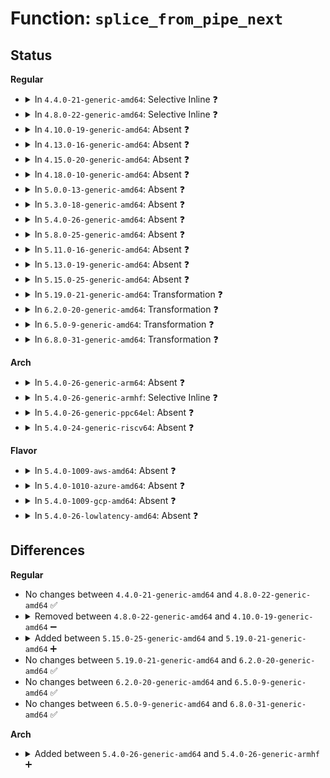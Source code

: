# Function: <code>splice_from_pipe_next</code>

## Status
<b>Regular</b>
<ul>
<li>
<details>
<summary>In <code>4.4.0-21-generic-amd64</code>: Selective Inline ❓</summary>

```c
int splice_from_pipe_next(struct pipe_inode_info * pipe, struct splice_desc * sd)
```

```json
{
  "name": "splice_from_pipe_next",
  "collision_type": "Unique Static",
  "inline_type": "Selective",
  "funcs": [
    {
      "addr": 18446744071581196432,
      "name": "splice_from_pipe_next",
      "external": false,
      "loc": "fs/splice.c:810",
      "file": "fs/splice.c",
      "inline": "not declared, inlined",
      "caller_inline": [],
      "caller_func": [
        "fs/splice.c:__splice_from_pipe",
        "fs/splice.c:iter_file_splice_write"
      ]
    }
  ],
  "symbols": [
    {
      "addr": 18446744071581196432,
      "name": "splice_from_pipe_next",
      "section": ".text",
      "bind": "STB_LOCAL",
      "size": 187
    }
  ]
}
```
</details>
</li>
<li>
<details>
<summary>In <code>4.8.0-22-generic-amd64</code>: Selective Inline ❓</summary>

```c
int splice_from_pipe_next(struct pipe_inode_info * pipe, struct splice_desc * sd)
```

```json
{
  "name": "splice_from_pipe_next",
  "collision_type": "Unique Static",
  "inline_type": "Selective",
  "funcs": [
    {
      "addr": 18446744071581360480,
      "name": "splice_from_pipe_next",
      "external": false,
      "loc": "fs/splice.c:811",
      "file": "fs/splice.c",
      "inline": "not declared, inlined",
      "caller_inline": [],
      "caller_func": [
        "fs/splice.c:iter_file_splice_write",
        "fs/splice.c:__splice_from_pipe"
      ]
    }
  ],
  "symbols": [
    {
      "addr": 18446744071581360480,
      "name": "splice_from_pipe_next",
      "section": ".text",
      "bind": "STB_LOCAL",
      "size": 187
    }
  ]
}
```
</details>
</li>
<li>
<details>
<summary>In <code>4.10.0-19-generic-amd64</code>: Absent ❓</summary>

```json
{
  "name": "splice_from_pipe_next",
  "collision_type": "Unique Static",
  "inline_type": "Selective",
  "funcs": [
    {
      "addr": 18446744071581443140,
      "name": "splice_from_pipe_next",
      "external": false,
      "loc": "fs/splice.c:559",
      "file": "fs/splice.c",
      "inline": "not declared, inlined",
      "caller_inline": [
        "fs/splice.c:iter_file_splice_write",
        "fs/splice.c:__splice_from_pipe"
      ],
      "caller_func": [
        "fs/splice.c:iter_file_splice_write",
        "fs/splice.c:__splice_from_pipe"
      ]
    }
  ],
  "symbols": [
    {
      "addr": 18446744071581440528,
      "name": "splice_from_pipe_next.part.11",
      "section": ".text",
      "bind": "STB_LOCAL",
      "size": 201
    }
  ]
}
```
</details>
</li>
<li>
<details>
<summary>In <code>4.13.0-16-generic-amd64</code>: Absent ❓</summary>

```json
{
  "name": "splice_from_pipe_next",
  "collision_type": "Unique Static",
  "inline_type": "Selective",
  "funcs": [
    {
      "addr": 18446744071581497622,
      "name": "splice_from_pipe_next",
      "external": false,
      "loc": "fs/splice.c:555",
      "file": "fs/splice.c",
      "inline": "not declared, inlined",
      "caller_inline": [
        "fs/splice.c:iter_file_splice_write",
        "fs/splice.c:__splice_from_pipe"
      ],
      "caller_func": [
        "fs/splice.c:iter_file_splice_write",
        "fs/splice.c:__splice_from_pipe"
      ]
    }
  ],
  "symbols": [
    {
      "addr": 18446744071581495152,
      "name": "splice_from_pipe_next.part.9",
      "section": ".text",
      "bind": "STB_LOCAL",
      "size": 185
    }
  ]
}
```
</details>
</li>
<li>
<details>
<summary>In <code>4.15.0-20-generic-amd64</code>: Absent ❓</summary>

```json
{
  "name": "splice_from_pipe_next",
  "collision_type": "Unique Static",
  "inline_type": "Selective",
  "funcs": [
    {
      "addr": 18446744071581639750,
      "name": "splice_from_pipe_next",
      "external": false,
      "loc": "fs/splice.c:539",
      "file": "fs/splice.c",
      "inline": "not declared, inlined",
      "caller_inline": [
        "fs/splice.c:iter_file_splice_write",
        "fs/splice.c:__splice_from_pipe"
      ],
      "caller_func": [
        "fs/splice.c:iter_file_splice_write",
        "fs/splice.c:__splice_from_pipe"
      ]
    }
  ],
  "symbols": [
    {
      "addr": 18446744071581636448,
      "name": "splice_from_pipe_next.part.10",
      "section": ".text",
      "bind": "STB_LOCAL",
      "size": 174
    }
  ]
}
```
</details>
</li>
<li>
<details>
<summary>In <code>4.18.0-10-generic-amd64</code>: Absent ❓</summary>

```json
{
  "name": "splice_from_pipe_next",
  "collision_type": "Unique Static",
  "inline_type": "Selective",
  "funcs": [
    {
      "addr": 18446744071581801202,
      "name": "splice_from_pipe_next",
      "external": false,
      "loc": "fs/splice.c:540",
      "file": "fs/splice.c",
      "inline": "not declared, inlined",
      "caller_inline": [
        "fs/splice.c:iter_file_splice_write",
        "fs/splice.c:__splice_from_pipe"
      ],
      "caller_func": [
        "fs/splice.c:iter_file_splice_write",
        "fs/splice.c:__splice_from_pipe"
      ]
    }
  ],
  "symbols": [
    {
      "addr": 18446744071581795520,
      "name": "splice_from_pipe_next.part.11",
      "section": ".text",
      "bind": "STB_LOCAL",
      "size": 174
    }
  ]
}
```
</details>
</li>
<li>
<details>
<summary>In <code>5.0.0-13-generic-amd64</code>: Absent ❓</summary>

```json
{
  "name": "splice_from_pipe_next",
  "collision_type": "Unique Static",
  "inline_type": "Selective",
  "funcs": [
    {
      "addr": 18446744071581888210,
      "name": "splice_from_pipe_next",
      "external": false,
      "loc": "fs/splice.c:540",
      "file": "fs/splice.c",
      "inline": "not declared, inlined",
      "caller_inline": [
        "fs/splice.c:iter_file_splice_write",
        "fs/splice.c:__splice_from_pipe"
      ],
      "caller_func": [
        "fs/splice.c:iter_file_splice_write",
        "fs/splice.c:__splice_from_pipe"
      ]
    }
  ],
  "symbols": [
    {
      "addr": 18446744071581882080,
      "name": "splice_from_pipe_next.part.12",
      "section": ".text",
      "bind": "STB_LOCAL",
      "size": 174
    }
  ]
}
```
</details>
</li>
<li>
<details>
<summary>In <code>5.3.0-18-generic-amd64</code>: Absent ❓</summary>

```json
{
  "name": "splice_from_pipe_next",
  "collision_type": "Unique Static",
  "inline_type": "Selective",
  "funcs": [
    {
      "addr": 18446744071582007795,
      "name": "splice_from_pipe_next",
      "external": false,
      "loc": "fs/splice.c:537",
      "file": "fs/splice.c",
      "inline": "not declared, inlined",
      "caller_inline": [
        "fs/splice.c:iter_file_splice_write",
        "fs/splice.c:__splice_from_pipe"
      ],
      "caller_func": [
        "fs/splice.c:iter_file_splice_write",
        "fs/splice.c:__splice_from_pipe"
      ]
    }
  ],
  "symbols": [
    {
      "addr": 18446744071582007024,
      "name": "splice_from_pipe_next.part.0",
      "section": ".text",
      "bind": "STB_LOCAL",
      "size": 175
    }
  ]
}
```
</details>
</li>
<li>
<details>
<summary>In <code>5.4.0-26-generic-amd64</code>: Absent ❓</summary>

```json
{
  "name": "splice_from_pipe_next",
  "collision_type": "Unique Static",
  "inline_type": "Selective",
  "funcs": [
    {
      "addr": 18446744071582085747,
      "name": "splice_from_pipe_next",
      "external": false,
      "loc": "fs/splice.c:537",
      "file": "fs/splice.c",
      "inline": "not declared, inlined",
      "caller_inline": [
        "fs/splice.c:iter_file_splice_write",
        "fs/splice.c:__splice_from_pipe"
      ],
      "caller_func": [
        "fs/splice.c:iter_file_splice_write",
        "fs/splice.c:__splice_from_pipe"
      ]
    }
  ],
  "symbols": [
    {
      "addr": 18446744071582084976,
      "name": "splice_from_pipe_next.part.0",
      "section": ".text",
      "bind": "STB_LOCAL",
      "size": 175
    }
  ]
}
```
</details>
</li>
<li>
<details>
<summary>In <code>5.8.0-25-generic-amd64</code>: Absent ❓</summary>

```json
{
  "name": "splice_from_pipe_next",
  "collision_type": "Unique Static",
  "inline_type": "Selective",
  "funcs": [
    {
      "addr": 18446744071582324767,
      "name": "splice_from_pipe_next",
      "external": false,
      "loc": "fs/splice.c:539",
      "file": "fs/splice.c",
      "inline": "not declared, inlined",
      "caller_inline": [
        "fs/splice.c:iter_file_splice_write",
        "fs/splice.c:__splice_from_pipe"
      ],
      "caller_func": [
        "fs/splice.c:iter_file_splice_write",
        "fs/splice.c:__splice_from_pipe"
      ]
    }
  ],
  "symbols": [
    {
      "addr": 18446744071582321072,
      "name": "splice_from_pipe_next.part.0",
      "section": ".text",
      "bind": "STB_LOCAL",
      "size": 246
    }
  ]
}
```
</details>
</li>
<li>
<details>
<summary>In <code>5.11.0-16-generic-amd64</code>: Absent ❓</summary>

```json
{
  "name": "splice_from_pipe_next",
  "collision_type": "Unique Static",
  "inline_type": "Selective",
  "funcs": [
    {
      "addr": 18446744071582377519,
      "name": "splice_from_pipe_next",
      "external": false,
      "loc": "fs/splice.c:471",
      "file": "fs/splice.c",
      "inline": "not declared, inlined",
      "caller_inline": [
        "fs/splice.c:iter_file_splice_write",
        "fs/splice.c:__splice_from_pipe"
      ],
      "caller_func": [
        "fs/splice.c:iter_file_splice_write",
        "fs/splice.c:__splice_from_pipe"
      ]
    }
  ],
  "symbols": [
    {
      "addr": 18446744071582374528,
      "name": "splice_from_pipe_next.part.0",
      "section": ".text",
      "bind": "STB_LOCAL",
      "size": 304
    }
  ]
}
```
</details>
</li>
<li>
<details>
<summary>In <code>5.13.0-19-generic-amd64</code>: Absent ❓</summary>

```json
{
  "name": "splice_from_pipe_next",
  "collision_type": "Unique Static",
  "inline_type": "Selective",
  "funcs": [
    {
      "addr": 18446744071582402236,
      "name": "splice_from_pipe_next",
      "external": false,
      "loc": "fs/splice.c:471",
      "file": "fs/splice.c",
      "inline": "not declared, inlined",
      "caller_inline": [
        "fs/splice.c:iter_file_splice_write",
        "fs/splice.c:__splice_from_pipe"
      ],
      "caller_func": [
        "fs/splice.c:iter_file_splice_write",
        "fs/splice.c:__splice_from_pipe"
      ]
    }
  ],
  "symbols": [
    {
      "addr": 18446744071582401744,
      "name": "splice_from_pipe_next.part.0",
      "section": ".text",
      "bind": "STB_LOCAL",
      "size": 300
    }
  ]
}
```
</details>
</li>
<li>
<details>
<summary>In <code>5.15.0-25-generic-amd64</code>: Absent ❓</summary>

```json
{
  "name": "splice_from_pipe_next",
  "collision_type": "Unique Static",
  "inline_type": "Selective",
  "funcs": [
    {
      "addr": 18446744071582725292,
      "name": "splice_from_pipe_next",
      "external": false,
      "loc": "fs/splice.c:471",
      "file": "fs/splice.c",
      "inline": "not declared, inlined",
      "caller_inline": [
        "fs/splice.c:iter_file_splice_write",
        "fs/splice.c:__splice_from_pipe"
      ],
      "caller_func": [
        "fs/splice.c:iter_file_splice_write",
        "fs/splice.c:__splice_from_pipe"
      ]
    }
  ],
  "symbols": [
    {
      "addr": 18446744071582723472,
      "name": "splice_from_pipe_next.part.0",
      "section": ".text",
      "bind": "STB_LOCAL",
      "size": 317
    },
    {
      "addr": 18446744071592231232,
      "name": "splice_from_pipe_next.part.0.cold",
      "section": ".text",
      "bind": "STB_LOCAL",
      "size": 21
    }
  ]
}
```
</details>
</li>
<li>
<details>
<summary>In <code>5.19.0-21-generic-amd64</code>: Transformation ❓</summary>

```c
int splice_from_pipe_next(struct pipe_inode_info * pipe, struct splice_desc * sd)
```

```json
{
  "name": "splice_from_pipe_next",
  "collision_type": "Unique Static",
  "inline_type": "No",
  "funcs": [
    {
      "addr": 0,
      "name": "splice_from_pipe_next",
      "external": false,
      "loc": "fs/splice.c:471",
      "file": "fs/splice.c",
      "inline": "seen, unknown",
      "caller_inline": [],
      "caller_func": [
        "fs/splice.c:iter_file_splice_write",
        "fs/splice.c:__splice_from_pipe"
      ]
    }
  ],
  "symbols": [
    {
      "addr": 18446744071583268016,
      "name": "splice_from_pipe_next",
      "section": ".text",
      "bind": "STB_LOCAL",
      "size": 364
    },
    {
      "addr": 18446744071594011216,
      "name": "splice_from_pipe_next.cold",
      "section": ".text",
      "bind": "STB_LOCAL",
      "size": 21
    }
  ]
}
```
</details>
</li>
<li>
<details>
<summary>In <code>6.2.0-20-generic-amd64</code>: Transformation ❓</summary>

```c
int splice_from_pipe_next(struct pipe_inode_info * pipe, struct splice_desc * sd)
```

```json
{
  "name": "splice_from_pipe_next",
  "collision_type": "Unique Static",
  "inline_type": "No",
  "funcs": [
    {
      "addr": 0,
      "name": "splice_from_pipe_next",
      "external": false,
      "loc": "fs/splice.c:468",
      "file": "fs/splice.c",
      "inline": "seen, unknown",
      "caller_inline": [],
      "caller_func": [
        "fs/splice.c:iter_file_splice_write",
        "fs/splice.c:__splice_from_pipe"
      ]
    }
  ],
  "symbols": [
    {
      "addr": 18446744071583849232,
      "name": "splice_from_pipe_next",
      "section": ".text",
      "bind": "STB_LOCAL",
      "size": 364
    },
    {
      "addr": 18446744071596051831,
      "name": "splice_from_pipe_next.cold",
      "section": ".text",
      "bind": "STB_LOCAL",
      "size": 21
    }
  ]
}
```
</details>
</li>
<li>
<details>
<summary>In <code>6.5.0-9-generic-amd64</code>: Transformation ❓</summary>

```c
int splice_from_pipe_next(struct pipe_inode_info * pipe, struct splice_desc * sd)
```

```json
{
  "name": "splice_from_pipe_next",
  "collision_type": "Unique Static",
  "inline_type": "No",
  "funcs": [
    {
      "addr": 0,
      "name": "splice_from_pipe_next",
      "external": false,
      "loc": "fs/splice.c:522",
      "file": "fs/splice.c",
      "inline": "seen, unknown",
      "caller_inline": [],
      "caller_func": [
        "fs/splice.c:iter_file_splice_write",
        "fs/splice.c:__splice_from_pipe"
      ]
    }
  ],
  "symbols": [
    {
      "addr": 18446744071584068832,
      "name": "splice_from_pipe_next",
      "section": ".text",
      "bind": "STB_LOCAL",
      "size": 364
    },
    {
      "addr": 18446744071596574363,
      "name": "splice_from_pipe_next.cold",
      "section": ".text",
      "bind": "STB_LOCAL",
      "size": 21
    }
  ]
}
```
</details>
</li>
<li>
<details>
<summary>In <code>6.8.0-31-generic-amd64</code>: Transformation ❓</summary>

```c
int splice_from_pipe_next(struct pipe_inode_info * pipe, struct splice_desc * sd)
```

```json
{
  "name": "splice_from_pipe_next",
  "collision_type": "Unique Static",
  "inline_type": "No",
  "funcs": [
    {
      "addr": 0,
      "name": "splice_from_pipe_next",
      "external": false,
      "loc": "fs/splice.c:520",
      "file": "fs/splice.c",
      "inline": "seen, unknown",
      "caller_inline": [],
      "caller_func": [
        "fs/splice.c:iter_file_splice_write",
        "fs/splice.c:__splice_from_pipe"
      ]
    }
  ],
  "symbols": [
    {
      "addr": 18446744071584285552,
      "name": "splice_from_pipe_next",
      "section": ".text",
      "bind": "STB_LOCAL",
      "size": 364
    },
    {
      "addr": 18446744071597479045,
      "name": "splice_from_pipe_next.cold",
      "section": ".text",
      "bind": "STB_LOCAL",
      "size": 21
    }
  ]
}
```
</details>
</li>
</ul>
<b>Arch</b>
<ul>
<li>
<details>
<summary>In <code>5.4.0-26-generic-arm64</code>: Absent ❓</summary>

```json
{
  "name": "splice_from_pipe_next",
  "collision_type": "Unique Static",
  "inline_type": "Selective",
  "funcs": [
    {
      "addr": 18446603336493626932,
      "name": "splice_from_pipe_next",
      "external": false,
      "loc": "fs/splice.c:537",
      "file": "fs/splice.c",
      "inline": "not declared, inlined",
      "caller_inline": [
        "fs/splice.c:iter_file_splice_write",
        "fs/splice.c:__splice_from_pipe"
      ],
      "caller_func": [
        "fs/splice.c:iter_file_splice_write",
        "fs/splice.c:__splice_from_pipe"
      ]
    }
  ],
  "symbols": [
    {
      "addr": 18446603336493619648,
      "name": "splice_from_pipe_next.part.0",
      "section": ".text",
      "bind": "STB_LOCAL",
      "size": 220
    }
  ]
}
```
</details>
</li>
<li>
<details>
<summary>In <code>5.4.0-26-generic-armhf</code>: Selective Inline ❓</summary>

```c
int splice_from_pipe_next(struct pipe_inode_info * pipe, struct splice_desc * sd)
```

```json
{
  "name": "splice_from_pipe_next",
  "collision_type": "Unique Static",
  "inline_type": "Selective",
  "funcs": [
    {
      "addr": 3227161968,
      "name": "splice_from_pipe_next",
      "external": false,
      "loc": "fs/splice.c:537",
      "file": "fs/splice.c",
      "inline": "not declared, inlined",
      "caller_inline": [],
      "caller_func": [
        "fs/splice.c:iter_file_splice_write",
        "fs/splice.c:__splice_from_pipe"
      ]
    }
  ],
  "symbols": [
    {
      "addr": 3227161968,
      "name": "splice_from_pipe_next",
      "section": ".text",
      "bind": "STB_LOCAL",
      "size": 232
    }
  ]
}
```
</details>
</li>
<li>
<details>
<summary>In <code>5.4.0-26-generic-ppc64el</code>: Absent ❓</summary>

```json
{
  "name": "splice_from_pipe_next",
  "collision_type": "Unique Static",
  "inline_type": "Selective",
  "funcs": [
    {
      "addr": 13835058055287209952,
      "name": "splice_from_pipe_next",
      "external": false,
      "loc": "fs/splice.c:537",
      "file": "fs/splice.c",
      "inline": "not declared, inlined",
      "caller_inline": [
        "fs/splice.c:iter_file_splice_write",
        "fs/splice.c:__splice_from_pipe"
      ],
      "caller_func": [
        "fs/splice.c:iter_file_splice_write",
        "fs/splice.c:__splice_from_pipe"
      ]
    }
  ],
  "symbols": [
    {
      "addr": 13835058055287208656,
      "name": "splice_from_pipe_next.part.0",
      "section": ".text",
      "bind": "STB_LOCAL",
      "size": 396
    }
  ]
}
```
</details>
</li>
<li>
<details>
<summary>In <code>5.4.0-24-generic-riscv64</code>: Absent ❓</summary>

```json
{
  "name": "splice_from_pipe_next",
  "collision_type": "Unique Static",
  "inline_type": "Selective",
  "funcs": [
    {
      "addr": 18446743936273266764,
      "name": "splice_from_pipe_next",
      "external": false,
      "loc": "fs/splice.c:537",
      "file": "fs/splice.c",
      "inline": "not declared, inlined",
      "caller_inline": [
        "fs/splice.c:iter_file_splice_write",
        "fs/splice.c:__splice_from_pipe"
      ],
      "caller_func": [
        "fs/splice.c:iter_file_splice_write",
        "fs/splice.c:__splice_from_pipe"
      ]
    }
  ],
  "symbols": [
    {
      "addr": 18446743936273263652,
      "name": "splice_from_pipe_next.part.0",
      "section": ".text",
      "bind": "STB_LOCAL",
      "size": 168
    }
  ]
}
```
</details>
</li>
</ul>
<b>Flavor</b>
<ul>
<li>
<details>
<summary>In <code>5.4.0-1009-aws-amd64</code>: Absent ❓</summary>

```json
{
  "name": "splice_from_pipe_next",
  "collision_type": "Unique Static",
  "inline_type": "Selective",
  "funcs": [
    {
      "addr": 18446744071582054483,
      "name": "splice_from_pipe_next",
      "external": false,
      "loc": "fs/splice.c:537",
      "file": "fs/splice.c",
      "inline": "not declared, inlined",
      "caller_inline": [
        "fs/splice.c:iter_file_splice_write",
        "fs/splice.c:__splice_from_pipe"
      ],
      "caller_func": [
        "fs/splice.c:iter_file_splice_write",
        "fs/splice.c:__splice_from_pipe"
      ]
    }
  ],
  "symbols": [
    {
      "addr": 18446744071582053712,
      "name": "splice_from_pipe_next.part.0",
      "section": ".text",
      "bind": "STB_LOCAL",
      "size": 175
    }
  ]
}
```
</details>
</li>
<li>
<details>
<summary>In <code>5.4.0-1010-azure-amd64</code>: Absent ❓</summary>

```json
{
  "name": "splice_from_pipe_next",
  "collision_type": "Unique Static",
  "inline_type": "Selective",
  "funcs": [
    {
      "addr": 18446744071581992035,
      "name": "splice_from_pipe_next",
      "external": false,
      "loc": "fs/splice.c:537",
      "file": "fs/splice.c",
      "inline": "not declared, inlined",
      "caller_inline": [
        "fs/splice.c:iter_file_splice_write",
        "fs/splice.c:__splice_from_pipe"
      ],
      "caller_func": [
        "fs/splice.c:iter_file_splice_write",
        "fs/splice.c:__splice_from_pipe"
      ]
    }
  ],
  "symbols": [
    {
      "addr": 18446744071581991264,
      "name": "splice_from_pipe_next.part.0",
      "section": ".text",
      "bind": "STB_LOCAL",
      "size": 175
    }
  ]
}
```
</details>
</li>
<li>
<details>
<summary>In <code>5.4.0-1009-gcp-amd64</code>: Absent ❓</summary>

```json
{
  "name": "splice_from_pipe_next",
  "collision_type": "Unique Static",
  "inline_type": "Selective",
  "funcs": [
    {
      "addr": 18446744071582045763,
      "name": "splice_from_pipe_next",
      "external": false,
      "loc": "fs/splice.c:537",
      "file": "fs/splice.c",
      "inline": "not declared, inlined",
      "caller_inline": [
        "fs/splice.c:iter_file_splice_write",
        "fs/splice.c:__splice_from_pipe"
      ],
      "caller_func": [
        "fs/splice.c:iter_file_splice_write",
        "fs/splice.c:__splice_from_pipe"
      ]
    }
  ],
  "symbols": [
    {
      "addr": 18446744071582044992,
      "name": "splice_from_pipe_next.part.0",
      "section": ".text",
      "bind": "STB_LOCAL",
      "size": 175
    }
  ]
}
```
</details>
</li>
<li>
<details>
<summary>In <code>5.4.0-26-lowlatency-amd64</code>: Absent ❓</summary>

```json
{
  "name": "splice_from_pipe_next",
  "collision_type": "Unique Static",
  "inline_type": "Selective",
  "funcs": [
    {
      "addr": 18446744071582117443,
      "name": "splice_from_pipe_next",
      "external": false,
      "loc": "fs/splice.c:537",
      "file": "fs/splice.c",
      "inline": "not declared, inlined",
      "caller_inline": [
        "fs/splice.c:iter_file_splice_write",
        "fs/splice.c:__splice_from_pipe"
      ],
      "caller_func": [
        "fs/splice.c:iter_file_splice_write",
        "fs/splice.c:__splice_from_pipe"
      ]
    }
  ],
  "symbols": [
    {
      "addr": 18446744071582116656,
      "name": "splice_from_pipe_next.part.0",
      "section": ".text",
      "bind": "STB_LOCAL",
      "size": 175
    }
  ]
}
```
</details>
</li>
</ul>

## Differences
<b>Regular</b>
<ul>
<li>
No changes between <code>4.4.0-21-generic-amd64</code> and <code>4.8.0-22-generic-amd64</code> ✅
</li>
<li>
<details>
<summary>Removed between <code>4.8.0-22-generic-amd64</code> and <code>4.10.0-19-generic-amd64</code> ➖</summary>

```c
int splice_from_pipe_next(struct pipe_inode_info * pipe, struct splice_desc * sd)
```
</details>
</li>
<li>
<details>
<summary>Added between <code>5.15.0-25-generic-amd64</code> and <code>5.19.0-21-generic-amd64</code> ➕</summary>

```c
int splice_from_pipe_next(struct pipe_inode_info * pipe, struct splice_desc * sd)
```
</details>
</li>
<li>
No changes between <code>5.19.0-21-generic-amd64</code> and <code>6.2.0-20-generic-amd64</code> ✅
</li>
<li>
No changes between <code>6.2.0-20-generic-amd64</code> and <code>6.5.0-9-generic-amd64</code> ✅
</li>
<li>
No changes between <code>6.5.0-9-generic-amd64</code> and <code>6.8.0-31-generic-amd64</code> ✅
</li>
</ul>
<b>Arch</b>
<ul>
<li>
<details>
<summary>Added between <code>5.4.0-26-generic-amd64</code> and <code>5.4.0-26-generic-armhf</code> ➕</summary>

```c
int splice_from_pipe_next(struct pipe_inode_info * pipe, struct splice_desc * sd)
```
</details>
</li>
</ul>
